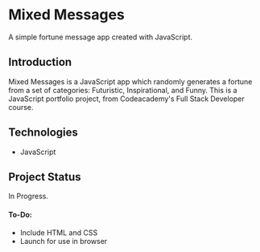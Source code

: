 # Mixed Messages

A simple fortune message app created with JavaScript.

## Introduction

Mixed Messages is a JavaScript app which randomly generates a fortune from a set of categories: Futuristic, Inspirational, and Funny. This is a JavaScript portfolio project, from Codeacademy's Full Stack Developer course. 

## Technologies

* JavaScript

## Project Status

In Progress.

#### To-Do:
 * Include HTML and CSS
 * Launch for use in browser